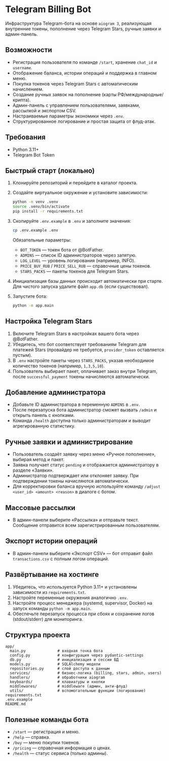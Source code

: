 # Telegram Billing Bot

Инфраструктура Telegram-бота на основе `aiogram 3`, реализующая внутренние токены, пополнение через Telegram Stars, ручные заявки и админ-панель.

## Возможности

- Регистрация пользователя по команде `/start`, хранение `chat_id` и `username`.
- Отображение баланса, истории операций и поддержка в главном меню.
- Покупка токенов через Telegram Stars с автоматическим начислением.
- Создание ручных заявок на пополнение (карты РФ/международные/крипта).
- Админ-панель с управлением пользователями, заявками, рассылкой и экспортом CSV.
- Настраиваемые параметры экономики через `.env`.
- Структурированное логирование и простая защита от флуд-атак.

## Требования

- Python 3.11+
- Telegram Bot Token

## Быстрый старт (локально)

1. Клонируйте репозиторий и перейдите в каталог проекта.
2. Создайте виртуальное окружение и установите зависимости:

   ```bash
   python -m venv .venv
   source .venv/bin/activate
   pip install -r requirements.txt
   ```

3. Скопируйте `.env.example` в `.env` и заполните значения:

   ```bash
   cp .env.example .env
   ```

   Обязательные параметры:

   - `BOT_TOKEN` — токен бота от @BotFather.
   - `ADMINS` — список ID администраторов через запятую.
   - `LOG_LEVEL` — уровень логирования (например, INFO).
   - `PRICE_BUY_RUB` / `PRICE_SELL_RUB` — справочные цены токенов.
   - `STARS_PACKS` — пакеты токенов для Telegram Stars.

4. Инициализация базы данных происходит автоматически при старте. Для чистого запуска удалите файл `app.db` (если существовал).

5. Запустите бота:

   ```bash
   python -m app.main
   ```

## Настройка Telegram Stars

1. Включите Telegram Stars в настройках вашего бота через @BotFather.
2. Убедитесь, что бот соответствует требованиям Telegram для платежей Stars (провайдер не требуется, `provider_token` оставляется пустым).
3. В `.env` настройте пакеты через `STARS_PACKS`, указав необходимое количество токенов (например, `1,3,5,10`).
4. Пользователь выбирает пакет, оплачивает заказ внутри Telegram, после `successful_payment` токены начисляются автоматически.

## Добавление администратора

- Добавьте ID администратора в переменную `ADMINS` в `.env`.
- После перезапуска бота администратор сможет вызвать `/admin` и открыть панель с кнопками.
- Команда `/health` доступна только администраторам и выводит агрегированную статистику.

## Ручные заявки и администрирование

- Пользователь создаёт заявку через меню «Ручное пополнение», выбирая метод и пакет.
- Заявка получает статус `pending` и отображается администратору в разделе «Заявки».
- Администратор подтверждает или отклоняет заявку. При подтверждении токены начисляются автоматически.
- Для корректировки баланса вручную используйте команду `/adjust <user_id> <amount> <reason>` в диалоге с ботом.

## Массовые рассылки

- В админ-панели выберите «Рассылка» и отправьте текст. Сообщение отправится всем зарегистрированным пользователям.

## Экспорт истории операций

- В админ-панели выберите «Экспорт CSV» — бот отправит файл `transactions.csv` с полным логом операций.

## Развёртывание на хостинге

1. Убедитесь, что используется Python 3.11+ и установлены зависимости из `requirements.txt`.
2. Настройте переменные окружения аналогично `.env`.
3. Настройте процесс менеджера (systemd, supervisor, Docker) на запуск команды `python -m app.main`.
4. Обеспечьте перезапуск процесса при сбоях и сохранение логов (stdout/stderr) для мониторинга.

## Структура проекта

```
app/
  main.py              # входная точка бота
  config.py            # конфигурация через pydantic-settings
  db.py                # инициализация и сессии БД
  models.py            # SQLAlchemy модели
  repositories.py      # слой доступа к данным
  services/            # бизнес-логика (billing, stars, admin, users)
  handlers/            # обработчики aiogram
  keyboards/           # клавиатуры и кнопки
  middlewares/         # middleware (админ, анти-флуд)
  utils/               # вспомогательные функции (логирование)
requirements.txt
.env.example
README.md
```

## Полезные команды бота

- `/start` — регистрация и меню.
- `/help` — справка.
- `/buy` — меню покупки токенов.
- `/pricing` — справочная информация о ценах.
- `/health` — статус сервиса (только админы).

